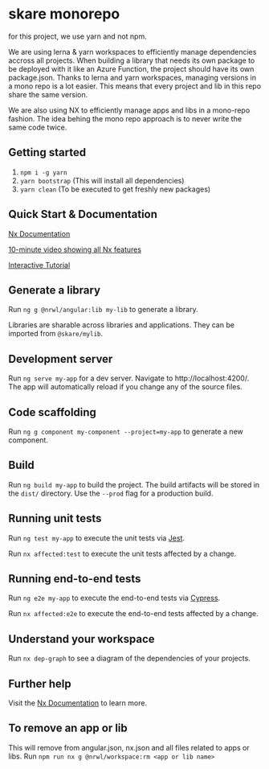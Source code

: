 # skare monorepo

for this project, we use yarn and not npm.

We are using lerna & yarn workspaces to efficiently manage dependencies accross all projects. When
building a library that needs its own package to be deployed with it like an Azure Function, the project
should have its own package.json. Thanks to lerna and yarn workspaces, managing versions in a mono repo is a lot easier.
This means that every project and lib in this repo share the same version.

We are also using NX to efficiently manage apps and libs in a mono-repo fashion.
The idea behing the mono repo approach is to never write the same code twice.

## Getting started

1. `npm i -g yarn`
1. `yarn bootstrap` (This will install all dependencies)
1. `yarn clean` (To be executed to get freshly new packages)

## Quick Start & Documentation

[Nx Documentation](https://nx.dev/angular)

[10-minute video showing all Nx features](https://nx.dev/angular/getting-started/what-is-nx)

[Interactive Tutorial](https://nx.dev/angular/tutorial/01-create-application)

## Generate a library

Run `ng g @nrwl/angular:lib my-lib` to generate a library.

Libraries are sharable across libraries and applications. They can be imported from `@skare/mylib`.

## Development server

Run `ng serve my-app` for a dev server. Navigate to http://localhost:4200/. The app will automatically reload if you change any of the source files.

## Code scaffolding

Run `ng g component my-component --project=my-app` to generate a new component.

## Build

Run `ng build my-app` to build the project. The build artifacts will be stored in the `dist/` directory. Use the `--prod` flag for a production build.

## Running unit tests

Run `ng test my-app` to execute the unit tests via [Jest](https://jestjs.io).

Run `nx affected:test` to execute the unit tests affected by a change.

## Running end-to-end tests

Run `ng e2e my-app` to execute the end-to-end tests via [Cypress](https://www.cypress.io).

Run `nx affected:e2e` to execute the end-to-end tests affected by a change.

## Understand your workspace

Run `nx dep-graph` to see a diagram of the dependencies of your projects.

## Further help

Visit the [Nx Documentation](https://nx.dev/angular) to learn more.

## To remove an app or lib

This will remove from angular.json, nx.json and all files related to apps or libs.
Run `npm run nx g @nrwl/workspace:rm <app or lib name>`
